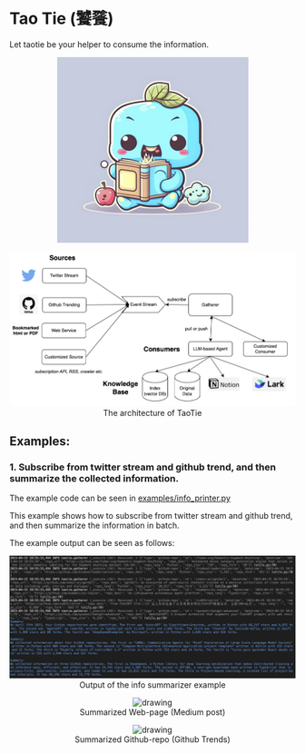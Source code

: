# Tao Tie (饕餮)
Let taotie be your helper to consume the information.

<p align="center">
    <img src="taotie.png" alt="drawing"/>
</p>



<p align="center">
    <img src="architecture.png" alt="drawing"/>
    <br>The architecture of TaoTie
</p>

## Examples:

### 1. Subscribe from twitter stream and github trend, and then summarize the collected information.
The example code can be seen in [examples/info_printer.py](examples/info_summarizer.py)

This example shows how to subscribe from twitter stream and github trend, and then summarize the information in batch.

The example output can be seen as follows:

<p align="center">
    <img src="./examples/info_summarizer.png" alt="drawing"/>
    <br>Output of the info summarizer example
</p>

<p align="center">
    <img src="./examples/web-page.png" alt="drawing"/>
    <br>Summarized Web-page (Medium post)
</p>

<p align="center">
    <img src="./examples/github-repo.png" alt="drawing"/>
    <br>Summarized Github-repo (Github Trends)
</p>